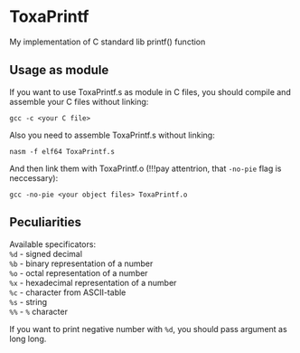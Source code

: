 # ToxaPrintf
My implementation of C standard lib printf() function


## Usage as module
If you want to use ToxaPrintf.s as module in C files, you should compile and assemble your C files without linking:
```
gcc -c <your C file>
```

Also you need to assemble ToxaPrintf.s without linking:
```
nasm -f elf64 ToxaPrintf.s
```

And then link them with ToxaPrintf.o (!!!pay attentrion, that `-no-pie` flag is neccessary):
```
gcc -no-pie <your object files> ToxaPrintf.o
```


## Peculiarities
Available specificators: \
`%d` - signed decimal \
`%b` - binary representation of a number \
`%o` - octal representation of a number \
`%x` - hexadecimal representation of a number \
`%c` - character from ASCII-table \
`%s` - string \
`%%` - `%` character

If you want to print negative number with `%d`, you should pass argument as long long.
